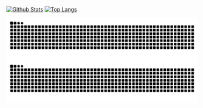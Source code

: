 [![Github Stats](https://github-readme-stats.vercel.app/api?bg_color=0000&text_color=8A919F&line_height=24&border_color=8884&username=mirionqs&hide=contribs&show_icons=true&count_private=true)](https://github.com/anuraghazra/github-readme-stats)
[![Top Langs](https://github-readme-stats.vercel.app/api/top-langs/?bg_color=0000&text_color=8A919F&card_width=240&border_color=8884&username=mirionqs&layout=compact)](https://github.com/anuraghazra/github-readme-stats)

![github contribution grid snake animation](https://raw.githubusercontent.com/mirionqs/mirionqs/output/github-contribution-grid-snake.svg#gh-light-mode-only)
![github contribution grid snake animation](https://raw.githubusercontent.com/mirionqs/mirionqs/output/github-contribution-grid-snake-dark.svg#gh-dark-mode-only)
